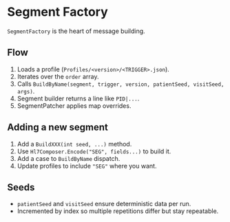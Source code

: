 # Segment Factory

`SegmentFactory` is the heart of message building.

## Flow
1. Loads a profile (`Profiles/<version>/<TRIGGER>.json`).
2. Iterates over the `order` array.
3. Calls `BuildByName(segment, trigger, version, patientSeed, visitSeed, args)`.
4. Segment builder returns a line like `PID|...`.
5. SegmentPatcher applies map overrides.

## Adding a new segment
1. Add a `BuildXXX(int seed, ...)` method.
2. Use `Hl7Composer.Encode("SEG", fields...)` to build it.
3. Add a case to `BuildByName` dispatch.
4. Update profiles to include `"SEG"` where you want.

## Seeds
- `patientSeed` and `visitSeed` ensure deterministic data per run.
- Incremented by index so multiple repetitions differ but stay repeatable.
